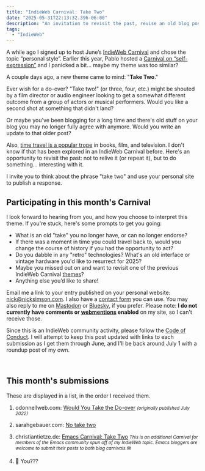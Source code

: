 ```yaml
---
title: "IndieWeb Carnival: Take Two"
date: "2025-05-31T22:13:32.396-06:00"
description: "An invitation to revisit the past, revise an old blog post, or give yourself a second chance."
tags: 
  - "IndieWeb"
---
```


A while ago I signed up to host June’s [IndieWeb Carnival](https://indieweb.org/IndieWeb_Carnival) and chose the topic “personal style”. Earlier this year, Pablo hosted a [Carnival on “self-expression”](https://lifeofpablo.com/blog/self-expression-indieweb-carnival-march-2025) and I panicked a bit... maybe my theme was too similar?

A couple days ago, a new theme came to mind: "**Take Two**."

Ever wish for a do-over? "Take two!" (or three, four, etc.) might be shouted by a film director or audio engineer looking to get a somewhat different outcome from a group of actors or musical performers. Would you like a second shot at something that didn't land? 

Or maybe you've been blogging for a long time and there's old stuff on your blog you may no longer fully agree with anymore. Would you write an update to that older post?

Also, [time travel is a popular trope](https://tvtropes.org/pmwiki/pmwiki.php/Main/TimeTravelTropes) in books, film, and television. I don't know if that has been explored in an IndieWeb Carnival before. Here's an opportunity to revisit the past: not to relive it (or repeat it), but to do something... interesting with it.

I invite you to think about the phrase "take two" and use your personal site to publish a&nbsp;response.

## Participating in this month's Carnival

I look forward to hearing from you, and how you choose to interpret this theme. If you're stuck, here's some prompts to get you going:

- What is an old "take" you no longer have, or can no longer endorse?
- If there was a moment in time you could travel back to, would you change the course of history if you had the opportunity to act?
- Do you dabble in any "retro" technologies? What's an old interface or vintage hardware you'd like to resurrect for 2025?
- Maybe you missed out on and want to revisit one of the previous IndieWeb Carnival [themes](https://indieweb.org/IndieWeb_Carnival#List_Of_Past_IndieWeb_Carnivals_&_Hosts)?
- Anything else you’d like to share!

Email me a link to your entry published on your personal website: <a href="mailto:nick@nicksimson.com">nick@nicksimson.com</a>. I also have a [contact form](/contact.html) you can use. You may also reply to me on [Mastodon](https://social.lol/@nsmsn/114606170114272686) or [Bluesky](https://bsky.app/profile/nicksimson.com/post/3lqjfnh76xk2x), if you prefer. Please note: **I do not currently have comments or [webmentions](https://indieweb.org/Webmention) enabled** on my site, so I can't receive&nbsp;those.

Since this is an IndieWeb community activity, please follow the [Code of Conduct](https://indieweb.org/code-of-conduct). I will attempt to keep this post updated with links to each submission as I get them through June, and I'll be back around July 1 with a roundup post of my&nbsp;own.

&nbsp;

## This month's submissions

These are displayed in a list, in the order I received them.

1. odonnellweb.com: [Would You Take the Do-over](https://odonnellweb.com/pelican/do-over.html) <small><em>(originally published July 2022)</em></small>

2. sarahgebauer.com: [No take two](https://www.sarahgebauer.com/desk/no-take-two/) 

3. christiantietze.de: [Emacs Carnival: Take Two](https://christiantietze.de/posts/2025/06/emacs-carnival-2025-06-take-two/) <small><em>This is an additional Carnival for members of the Emacs community spun off of my IndieWeb topic. Emacs bloggers are welcome to submit their posts to both blog carnivals.</em>🕸️</small>

4. 🫵 You??? 